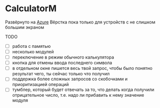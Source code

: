 # CalculatorM

Развёрнуто на [Azure](http://calculatorm.azurewebsites.net/)
Вёрстка пока только для устройств с не слишком большим экраном

TODO

- [ ] работа с памятью
- [ ] несколько модулей
- [ ] переключение в режим обычного калькулятора
- [ ] кнопка для отмены ввода последнего символа
- [ ] в отдельном окне пишется весь твой запрос, чтобы было понятно результат чего, ты сейчас только что получил
- [ ] поддержка более сложных запросов со скобочками и приоритизацией операций
- [ ] тумблер, который будет отвечать за то, что делать когда получили отрицательное число, т.е. надо ли прибавить к нему значение модуля
